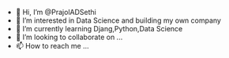 - 👋 Hi, I’m @PrajolADSethi
- 👀 I’m interested in Data Science and building my own company 
- 🌱 I’m currently learning Djang,Python,Data Science
- 💞️ I’m looking to collaborate on ...
- 📫 How to reach me ...

<!---
PrajolADSethi/PrajolADSethi is a ✨ special ✨ repository because its `README.md` (this file) appears on your GitHub profile.
You can click the Preview link to take a look at your changes.
--->
